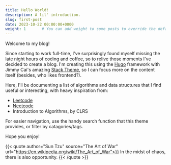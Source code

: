 ```yaml
---
title: Hello World!
description: A lil' introduction.
slug: first-post
date: 2023-10-22 00:00:00+0000
weight: 1       # You can add weight to some posts to override the default sorting (date descending)
---
```


Welcome to my blog!

Since starting to work full-time, I've surprisingly found myself missing the late night hours of coding and coffee, so to relive those moments I've decided to create a blog. I'm creating this using the [Hugo](https://gohugo.io/) framework with Jimmy Cai's amazing [Stack Theme](https://github.com/CaiJimmy/hugo-theme-stack), so I can focus more on the content itself (besides, who likes frontend?).

Here, I'll be documenting a list of algorithms and data structures that I find useful or interesting, with heavy inspiration from:

- [Leetcode](https://leetcode.com/) 
- [Neetcode](https://neetcode.io/)
- Introduction to Algorithms, by CLRS

For easier navigation, use the handy search function that this theme provides, or filter by catagories/tags.

Hope you enjoy!

{{< quote author="Sun Tzu" source="The Art of War" url="https://en.wikipedia.org/wiki/The_Art_of_War">}}
In the midst of chaos, there is also opportunity.
{{< /quote >}}